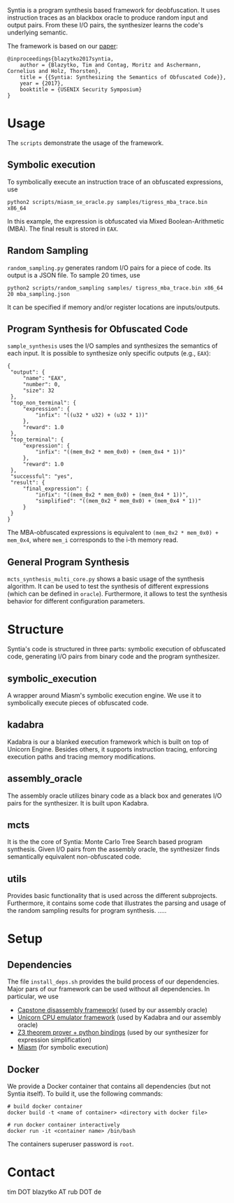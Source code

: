 Syntia is a program synthesis based framework for deobfuscation. It uses instruction traces as an blackbox oracle to produce random input and output pairs. From these I/O pairs, the synthesizer learns the code's underlying semantic. 

The framework is based on our [paper](https://www.usenix.org/system/files/conference/usenixsecurity17/sec17-blazytko.pdf):

```
@inproceedings{blazytko2017syntia,
    author = {Blazytko, Tim and Contag, Moritz and Aschermann, Cornelius and Holz, Thorsten},
    title = {{Syntia: Synthesizing the Semantics of Obfuscated Code}},
    year = {2017},
    booktitle = {USENIX Security Symposium} 
}
```


# Usage

The `scripts` demonstrate the usage of the framework.

## Symbolic execution

To symbolically execute an instruction trace of an obfuscated expressions, use

```
python2 scripts/miasm_se_oracle.py samples/tigress_mba_trace.bin x86_64

```

In this example, the expression is obfuscated via Mixed Boolean-Arithmetic (MBA). The final result is stored in `EAX`.

## Random Sampling

`random_sampling.py` generates random I/O pairs for a piece of code. Its output is a JSON file. To sample 20 times, use 

```
python2 scripts/random_sampling samples/ tigress_mba_trace.bin x86_64 20 mba_sampling.json
```

It can be specified if memory and/or register locations are inputs/outputs.

## Program Synthesis for Obfuscated Code

`sample_synthesis` uses the I/O samples and synthesizes the semantics of each input. It is possible to synthesize only specific outputs (e.g., `EAX`):

```
{
 "output": {
     "name": "EAX", 
     "number": 0, 
     "size": 32
 }, 
 "top_non_terminal": {
     "expression": {
         "infix": "((u32 * u32) + (u32 * 1))"
     }, 
     "reward": 1.0
 }, 
 "top_terminal": {
     "expression": {
         "infix": "((mem_0x2 * mem_0x0) + (mem_0x4 * 1))"
     }, 
     "reward": 1.0
 }, 
 "successful": "yes", 
 "result": {
     "final_expression": {
         "infix": "((mem_0x2 * mem_0x0) + (mem_0x4 * 1))", 
         "simplified": "((mem_0x2 * mem_0x0) + (mem_0x4 * 1))"
     }
 }
}
```

The MBA-obfuscated expressions is equivalent to `(mem_0x2 * mem_0x0) + mem_0x4`, where `mem_i` corresponds to the i-th memory read.

## General Program Synthesis

`mcts_synthesis_multi_core.py` shows a basic usage of the synthesis algorithm. It can be used to test the synthesis of different expressions (which can be defined in `oracle`). Furthermore, it allows to test the synthesis behavior for different configuration parameters.

# Structure

Syntia's code is structured in three parts: symbolic execution of obfuscated code, generating I/O pairs from binary code and the program synthesizer.

## symbolic_execution

A wrapper around Miasm's symbolic execution engine. We use it to symbolically execute pieces of obfuscated code.

## kadabra

Kadabra is our a blanked execution framework which is built on top of Unicorn Engine. Besides others, it supports instruction tracing, enforcing execution paths and tracing memory modifications. 

## assembly_oracle
The assembly oracle utilizes binary code as a black box and generates I/O pairs for the synthesizer. It is built upon Kadabra.

## mcts

It is the the core of Syntia: Monte Carlo Tree Search based program synthesis. Given I/O pairs from the assembly oracle, the synthesizer finds semantically equivalent non-obfuscated code.

## utils

Provides basic functionality that is used across the different subprojects. Furthermore, it contains some code that illustrates the parsing and usage of the random sampling results for program synthesis.
.....


# Setup

## Dependencies

The file `install_deps.sh` provides the build process of our dependencies. Major pars of our framework can be used without all dependencies. In particular, we use

- [Capstone disassembly framework](https://github.com/aquynh/capstone)( (used by our assembly oracle)
- [Unicorn CPU emulator framework](https://github.com/unicorn-engine/unicorn) (used by Kadabra and our assembly oracle)
- [Z3 theorem prover + python bindings](https://github.com/Z3Prover/z3) (used by our synthesizer for expression simplification)
- [Miasm](https://github.com/cea-sec/miasm) (for symbolic execution)

## Docker

We provide a Docker container that contains all dependencies (but not Syntia itself). To build it, use the following commands:

```
# build docker container
docker build -t <name of container> <directory with docker file>

# run docker container interactively
docker run -it <container name> /bin/bash
```

The containers superuser password is `root`.

# Contact

tim DOT blazytko AT rub DOT de